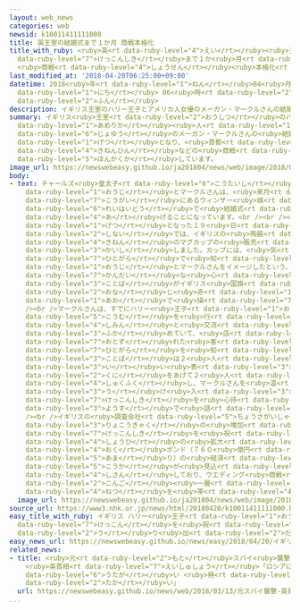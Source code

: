 ```yaml
---
layout: web_news
categories: web
newsid: k10011411111000
title: 英王室の結婚式まで１か月 商戦本格化
title_with_ruby: <ruby>英<rt data-ruby-level="4">えい</rt></ruby><ruby>王室<rt data-ruby-level="2">おうしつ</rt></ruby>の<ruby>結婚式<rt
  data-ruby-level="7">けっこんしき</rt></ruby>まで１か<ruby>月<rt data-ruby-level="1">げつ</rt></ruby>
  <ruby>商戦<rt data-ruby-level="4">しょうせん</rt></ruby><ruby>本格化<rt data-ruby-level="5">ほんかくか</rt></ruby>
last_modified_at: '2018-04-20T06:25:00+09:00'
datetime: 2018<ruby>年<rt data-ruby-level="1">ねん</rt></ruby>04<ruby>月<rt data-ruby-level="1">がつ</rt></ruby>20<ruby>日<rt
  data-ruby-level="1">にち</rt></ruby> 06<ruby>時<rt data-ruby-level="2">じ</rt></ruby>25<ruby>分<rt
  data-ruby-level="2">ふん</rt></ruby>
description: イギリス王室のハリー王子とアメリカ人女優のメーガン・マークルさんの結婚式まで１か月となり、首都ロンドンでは記念品などの商戦が本格化しています。
summary: イギリス<ruby>王室<rt data-ruby-level="2">おうしつ</rt></ruby>のハリー<ruby>王子<rt data-ruby-level="1">おうじ</rt></ruby>と<ruby>アメリカ<rt
  data-ruby-level="1">あめりか</rt></ruby><ruby>人<rt data-ruby-level="1">じん</rt></ruby><ruby>女優<rt
  data-ruby-level="6">じょゆう</rt></ruby>のメーガン・マークルさんの<ruby>結婚式<rt data-ruby-level="7">けっこんしき</rt></ruby>まで１か<ruby>月<rt
  data-ruby-level="1">げつ</rt></ruby>となり、<ruby>首都<rt data-ruby-level="3">しゅと</rt></ruby>ロンドンでは<ruby>記念品<rt
  data-ruby-level="4">きねんひん</rt></ruby>などの<ruby>商戦<rt data-ruby-level="4">しょうせん</rt></ruby>が<ruby>本格化<rt
  data-ruby-level="5">ほんかくか</rt></ruby>しています。
image_url: https://newswebeasy.github.io/ja201804/news/web/image/2018/04/20/K10011411111_1804200630_1804200632_01_02.jpg
body:
- text: チャールズ<ruby>皇太子<rt data-ruby-level="6">こうたいし</rt></ruby>の<ruby>次男<rt data-ruby-level="3">じなん</rt></ruby>、ハリー<ruby>王子<rt
    data-ruby-level="1">おうじ</rt></ruby>とマークルさんは、<ruby>来月<rt data-ruby-level="2">らいげつ</rt></ruby>ロンドン<ruby>郊外<rt
    data-ruby-level="7">こうがい</rt></ruby>にあるウィンザー<ruby>城<rt data-ruby-level="6">じょう</rt></ruby>の<ruby>礼拝堂<rt
    data-ruby-level="6">れいはいどう</rt></ruby>で<ruby>結婚式<rt data-ruby-level="7">けっこんしき</rt></ruby>を<ruby>挙<rt
    data-ruby-level="4">あ</rt></ruby>げることになっています。<br /><br /><ruby>式<rt data-ruby-level="3">しき</rt></ruby>まで１か<ruby>月<rt
    data-ruby-level="1">げつ</rt></ruby>となった１９<ruby>日<rt data-ruby-level="1">にち</rt></ruby>、ロンドン<ruby>市内<rt
    data-ruby-level="2">しない</rt></ruby>では、イギリスの<ruby>陶器<rt data-ruby-level="7">とうき</rt></ruby>メーカーが<ruby>記念<rt
    data-ruby-level="4">きねん</rt></ruby>のマグカップの<ruby>販売<rt data-ruby-level="7">はんばい</rt></ruby>を<ruby>開始<rt
    data-ruby-level="3">かいし</rt></ruby>しました。カップには、<ruby>気<rt data-ruby-level="1">き</rt></ruby>さくな<ruby>人柄<rt
    data-ruby-level="7">ひとがら</rt></ruby>で<ruby>知<rt data-ruby-level="2">し</rt></ruby>られるハリー<ruby>王子<rt
    data-ruby-level="1">おうじ</rt></ruby>とマークルさんをイメージしたという、「<ruby>自由<rt data-ruby-level="3">じゆう</rt></ruby>」とか「<ruby>寛大<rt
    data-ruby-level="7">かんだい</rt></ruby>な<ruby>心<rt data-ruby-level="2">こころ</rt></ruby>」といった<ruby>言葉<rt
    data-ruby-level="3">ことば</rt></ruby>がイギリス<ruby>国旗<rt data-ruby-level="4">こっき</rt></ruby>と<ruby>同<rt
    data-ruby-level="2">おな</rt></ruby>じ<ruby>赤<rt data-ruby-level="1">あか</rt></ruby>と<ruby>青<rt
    data-ruby-level="1">あお</rt></ruby>で<ruby>描<rt data-ruby-level="7">えが</rt></ruby>かれています。<br
    /><br />マークルさんは、すでにハリー<ruby>王子<rt data-ruby-level="1">おうじ</rt></ruby>とともに<ruby>公務<rt
    data-ruby-level="5">こうむ</rt></ruby>を<ruby>行<rt data-ruby-level="2">おこな</rt></ruby>い<ruby>市民<rt
    data-ruby-level="4">しみん</rt></ruby>と<ruby>交流<rt data-ruby-level="3">こうりゅう</rt></ruby>を<ruby>深<rt
    data-ruby-level="3">ふか</rt></ruby>めていて、<ruby>店<rt data-ruby-level="2">みせ</rt></ruby>を<ruby>訪<rt
    data-ruby-level="7">おとず</rt></ruby>れた<ruby>客<rt data-ruby-level="3">きゃく</rt></ruby>は「マークルさんの<ruby>人柄<rt
    data-ruby-level="7">ひとがら</rt></ruby>を<ruby>知<rt data-ruby-level="2">し</rt></ruby>るようになりましたが、カップの<ruby>言葉<rt
    data-ruby-level="3">ことば</rt></ruby>は２<ruby>人<rt data-ruby-level="1">にん</rt></ruby>をよく<ruby>言<rt
    data-ruby-level="3">い</rt></ruby>い<ruby>表<rt data-ruby-level="3">あらわ</rt></ruby>しています」とか、「<ruby>国<rt
    data-ruby-level="2">くに</rt></ruby>をあげて２<ruby>人<rt data-ruby-level="1">にん</rt></ruby>を<ruby>祝福<rt
    data-ruby-level="4">しゅくふく</rt></ruby>し、マークルさんを<ruby>温<rt data-ruby-level="3">あたた</rt></ruby>かく<ruby>受<rt
    data-ruby-level="3">う</rt></ruby>け<ruby>入<rt data-ruby-level="3">い</rt></ruby>れたい」などと<ruby>結婚式<rt
    data-ruby-level="7">けっこんしき</rt></ruby>を<ruby>心待<rt data-ruby-level="3">こころま</rt></ruby>ちにした<ruby>様子<rt
    data-ruby-level="3">ようす</rt></ruby>で<ruby>話<rt data-ruby-level="2">はな</rt></ruby>していました。<br
    /><br />イギリスの<ruby>調査会社<rt data-ruby-level="5">ちょうさがいしゃ</rt></ruby>は、<ruby>旅行客<rt
    data-ruby-level="3">りょこうきゃく</rt></ruby>の<ruby>増加<rt data-ruby-level="5">ぞうか</rt></ruby>や<ruby>結婚式<rt
    data-ruby-level="7">けっこんしき</rt></ruby>を<ruby>祝<rt data-ruby-level="4">いわ</rt></ruby>うパーティーなどの<ruby>消費<rt
    data-ruby-level="4">しょうひ</rt></ruby>の<ruby>拡大<rt data-ruby-level="6">かくだい</rt></ruby>で、およそ５<ruby>億<rt
    data-ruby-level="4">おく</rt></ruby>ポンド（７６０<ruby>億円<rt data-ruby-level="4">おくえん</rt></ruby><ruby>余<rt
    data-ruby-level="5">あま</rt></ruby>り）の<ruby>経済<rt data-ruby-level="6">けいざい</rt></ruby><ruby>効果<rt
    data-ruby-level="5">こうか</rt></ruby>が<ruby>見込<rt data-ruby-level="7">みこ</rt></ruby>まれると<ruby>試算<rt
    data-ruby-level="4">しさん</rt></ruby>しており、ウエディング<ruby>商戦<rt data-ruby-level="4">しょうせん</rt></ruby>は<ruby>今後<rt
    data-ruby-level="2">こんご</rt></ruby><ruby>一層<rt data-ruby-level="6">いっそう</rt></ruby><ruby>熱<rt
    data-ruby-level="4">ねつ</rt></ruby>を<ruby>帯<rt data-ruby-level="4">お</rt></ruby>びることになりそうです。
  image_url: https://newswebeasy.github.io/ja201804/news/web/image/2018/04/20/K10011411111_1804200630_1804200632_01_03.jpg
source_url: https://www3.nhk.or.jp/news/html/20180420/k10011411111000.html
easy_title_with_ruby: イギリス ハリー<ruby>王子<rt data-ruby-level="1">おうじ</rt></ruby>の<ruby>結婚<rt
  data-ruby-level="7">けっこん</rt></ruby>を<ruby>祝<rt data-ruby-level="4">いわ</rt></ruby>うカップを<ruby>売<rt
  data-ruby-level="2">う</rt></ruby>り<ruby>出<rt data-ruby-level="2">だ</rt></ruby>す
easy_news_url: https://newswebeasy.github.io/news/easy/2018/04/20/イギリス-ハリー王子の結婚を祝うカップを売り出す
related_news:
- title: <ruby>元<rt data-ruby-level="2">もと</rt></ruby>スパイ<ruby>襲撃<rt data-ruby-level="7">しゅうげき</rt></ruby>
    <ruby>英首相<rt data-ruby-level="7">えいしゅしょう</rt></ruby>「ロシアに<ruby>責任<rt data-ruby-level="5">せきにん</rt></ruby>ある<ruby>疑<rt
    data-ruby-level="6">うたが</rt></ruby>い <ruby>極<rt data-ruby-level="7">きわ</rt></ruby>めて<ruby>高<rt
    data-ruby-level="2">たか</rt></ruby>い」
  url: https://newswebeasy.github.io/news/web/2018/03/13/元スパイ襲撃-英首相ロシアに責任ある疑い-極めて高い
...
```

